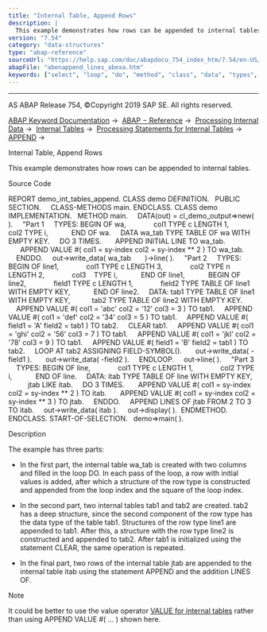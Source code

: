```yaml
---
title: "Internal Table, Append Rows"
description: |
  This example demonstrates how rows can be appended to internal tables. Source Code REPORT demo_int_tables_append. CLASS demo DEFINITION. PUBLIC SECTION. CLASS-METHODS main. ENDCLASS. CLASS demo IMPLEMENTATION. METHOD main. DATA(out) = cl_demo_output=>new( ). 'Part 1 TYPES: BEGIN OF wa, col1 TYP
version: "7.54"
category: "data-structures"
type: "abap-reference"
sourceUrl: "https://help.sap.com/doc/abapdocu_754_index_htm/7.54/en-US/abenappend_lines_abexa.htm"
abapFile: "abenappend_lines_abexa.htm"
keywords: ["select", "loop", "do", "method", "class", "data", "types", "internal-table", "abenappend", "lines", "abexa"]
---
```


* * *

AS ABAP Release 754, ©Copyright 2019 SAP SE. All rights reserved.

[ABAP Keyword Documentation](https://help.sap.com/doc/abapdocu_754_index_htm/7.54/en-US/abenabap.htm) →  [ABAP − Reference](https://help.sap.com/doc/abapdocu_754_index_htm/7.54/en-US/abenabap_reference.htm) →  [Processing Internal Data](https://help.sap.com/doc/abapdocu_754_index_htm/7.54/en-US/abenabap_data_working.htm) →  [Internal Tables](https://help.sap.com/doc/abapdocu_754_index_htm/7.54/en-US/abenitab.htm) →  [Processing Statements for Internal Tables](https://help.sap.com/doc/abapdocu_754_index_htm/7.54/en-US/abentable_processing_statements.htm) →  [APPEND](https://help.sap.com/doc/abapdocu_754_index_htm/7.54/en-US/abapappend.htm) → 

Internal Table, Append Rows

This example demonstrates how rows can be appended to internal tables.

Source Code

REPORT demo\_int\_tables\_append.
CLASS demo DEFINITION.
  PUBLIC SECTION.
    CLASS-METHODS main.
ENDCLASS.
CLASS demo IMPLEMENTATION.
  METHOD main.
    DATA(out) = cl\_demo\_output=>new( ).
    "Part 1
    TYPES: BEGIN OF wa,
             col1 TYPE c LENGTH 1,
             col2 TYPE i,
           END OF wa.
    DATA wa\_tab TYPE TABLE OF wa WITH EMPTY KEY.
    DO 3 TIMES.
      APPEND INITIAL LINE TO wa\_tab.
      APPEND VALUE #( col1 = sy-index col2 = sy-index \*\* 2 ) TO wa\_tab.
    ENDDO.
    out->write\_data( wa\_tab
      )->line( ).
    "Part 2
    TYPES: BEGIN OF line1,
             col1 TYPE c LENGTH 3,
             col2 TYPE n LENGTH 2,
             col3    TYPE i,
           END OF line1,
           BEGIN OF line2,
             field1 TYPE c LENGTH 1,
             field2 TYPE TABLE OF line1 WITH EMPTY KEY,
           END OF line2.
    DATA: tab1 TYPE TABLE OF line1 WITH EMPTY KEY,
          tab2 TYPE TABLE OF line2 WITH EMPTY KEY.
    APPEND VALUE #( col1 = 'abc' col2 = '12' col3 = 3 ) TO tab1.
    APPEND VALUE #( col1 = 'def' col2 = '34' col3 = 5 ) TO tab1.
    APPEND VALUE #( field1 = 'A' field2 = tab1 ) TO tab2.
    CLEAR tab1.
    APPEND VALUE #( col1 = 'ghi' col2 = '56' col3 = 7 ) TO tab1.
    APPEND VALUE #( col1 = 'jkl' col2 = '78' col3 = 9 ) TO tab1.
    APPEND VALUE #( field1 = 'B' field2 = tab1 ) TO tab2.
    LOOP AT tab2 ASSIGNING FIELD-SYMBOL(<line2>).
      out->write\_data( <line2>-field1 ).
      out->write\_data( <line2>-field2 ).
    ENDLOOP.
    out->line( ).
    "Part 3
    TYPES: BEGIN OF line,
             col1 TYPE c LENGTH 1,
             col2 TYPE i,
           END OF line.
    DATA: itab TYPE TABLE OF line WITH EMPTY KEY,
          jtab LIKE itab.
    DO 3 TIMES.
      APPEND VALUE #( col1 = sy-index col2 = sy-index \*\* 2 ) TO itab.
      APPEND VALUE #( col1 = sy-index col2 = sy-index \*\* 3 ) TO jtab.
    ENDDO.
    APPEND LINES OF jtab FROM 2 TO 3 TO itab.
    out->write\_data( itab ).
    out->display( ).  ENDMETHOD.
ENDCLASS.
START-OF-SELECTION.
  demo=>main( ).

Description

The example has three parts:

-   In the first part, the internal table wa\_tab is created with two columns and filled in the loop DO. In each pass of the loop, a row with initial values is added, after which a structure of the row type is constructed and appended from the loop index and the square of the loop index.

-   In the second part, two internal tables tab1 and tab2 are created. tab2 has a deep structure, since the second component of the row type has the data type of the table tab1. Structures of the row type line1 are appended to tab1. After this, a structure with the row type line2 is constructed and appended to tab2. After tab1 is initialized using the statement CLEAR, the same operation is repeated.

-   In the final part, two rows of the internal table jtab are appended to the internal table itab using the statement APPEND and the addition LINES OF.

Note

It could be better to use the value operator [VALUE for internal tables](https://help.sap.com/doc/abapdocu_754_index_htm/7.54/en-US/abenvalue_constructor_params_itab.htm) rather than using APPEND VALUE #( ... ) shown here.